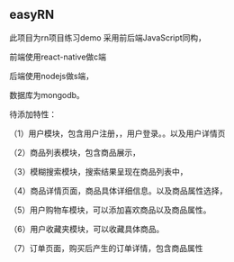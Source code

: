 ## easyRN
此项目为rn项目练习demo
采用前后端JavaScript同构，

前端使用react-native做c端

后端使用nodejs做s端，

数据库为mongodb。


待添加特性：

（1）用户模块，包含用户注册，，用户登录。。以及用户详情页

（2）商品列表模块，包含商品展示，

（3）模糊搜索模块，搜索结果呈现在商品列表中，

（4）商品详情页面，商品具体详细信息。以及商品属性选择，

（5）用户购物车模块，可以添加喜欢商品以及商品属性。

（6）用户收藏夹模块，可以收藏具体商品。

（7）订单页面，购买后产生的订单详情，包含商品属性